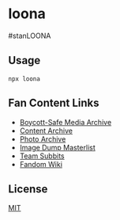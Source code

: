 # loona

#stanLOONA

## Usage

`npx loona`

## Fan Content Links

* [Boycott-Safe Media Archive](https://drive.google.com/drive/folders/15nOtXlSIKYD_anDn7PtDimHiyByzrjFa)
* [Content Archive](https://docs.google.com/spreadsheets/d/1XbLfgf4grfsZ_CUSt9nXgHVFoMrgu16wgVPYNs1hAX4/edit#gid=1204245601)
* [Photo Archive](https://drive.google.com/drive/folders/1k0dVWFyxa6VUdwno97vsJZK3MttvxwQj)
* [Image Dump Masterlist](https://docs.google.com/spreadsheets/d/128qKdqfKLLSWN8YBQTDRsTNPK1WEugN5cAz1hyRVTj8/edit#gid=1979688804)
* [Team Subbits](https://www.teamsubbits.com)
* [Fandom Wiki](https://loonatheworld.fandom.com/)

## License

[MIT](./LICENSE.md)
